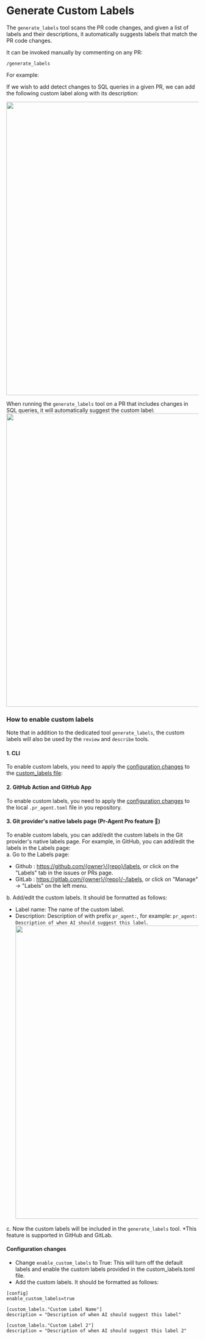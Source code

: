 # Generate Custom Labels
The `generate_labels` tool scans the PR code changes, and given a list of labels and their descriptions, it automatically suggests labels that match the PR code changes.

It can be invoked manually by commenting on any PR:
```
/generate_labels
```
For example:

If we wish to add detect changes to SQL queries in a given PR, we can add the following custom label along with its description:

<kbd><img src=https://codium.ai/images/pr_agent/custom_labels_list.png width="768"></kbd>

When running the `generate_labels` tool on a PR that includes changes in SQL queries, it will automatically suggest the custom label:
<kbd><img src=https://codium.ai/images/pr_agent/custom_label_published.png width="768"></kbd>

### How to enable custom labels

Note that in addition to the dedicated tool `generate_labels`, the custom labels will also be used by the `review` and `describe` tools.

#### 1. CLI
To enable custom labels, you need to apply the [configuration changes](#configuration-changes) to the [custom_labels file](./../pr_agent/settings/custom_labels.toml):

#### 2. GitHub Action and GitHub App
To enable custom labels, you need to apply the [configuration changes](#configuration-changes) to the local `.pr_agent.toml` file in you repository.

#### 3. Git provider's native labels page (Pr-Agent Pro feature :gem:) 
To enable custom labels, you can add/edit the custom labels in the Git provider's native labels page. For example, in GitHub, you can add/edit the labels in the Labels page:   
a. Go to the Labels page:
* Github : https://github.com/{owner}/{repo}/labels, or click on the "Labels" tab in the issues or PRs page.
* GitLab : https://gitlab.com/{owner}/{repo}/-/labels, or click on "Manage" -> "Labels" on the left menu.

b. Add/edit the custom labels. It should be formatted as follows:
* Label name: The name of the custom label.
* Description: Description of with prefix `pr_agent:`, for example: `pr_agent: Description of when AI should suggest this label`.
<kbd><img src=https://codium.ai/images/pr_agent/add_native_custom_labels.png width="768"></kbd>

c. Now the custom labels will be included in the `generate_labels` tool.
*This feature is supported in GitHub and GitLab.

#### Configuration changes
 - Change `enable_custom_labels` to True: This will turn off the default labels and enable the custom labels provided in the custom_labels.toml file.
 - Add the custom labels. It should be formatted as follows:

```
[config]
enable_custom_labels=true

[custom_labels."Custom Label Name"]
description = "Description of when AI should suggest this label"

[custom_labels."Custom Label 2"]
description = "Description of when AI should suggest this label 2"
```

